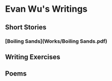 # Evan Wu's Writings
## Short Stories
  ### [Boiling Sands](Works/Boiling Sands.pdf)

## Writing Exercises

## Poems
